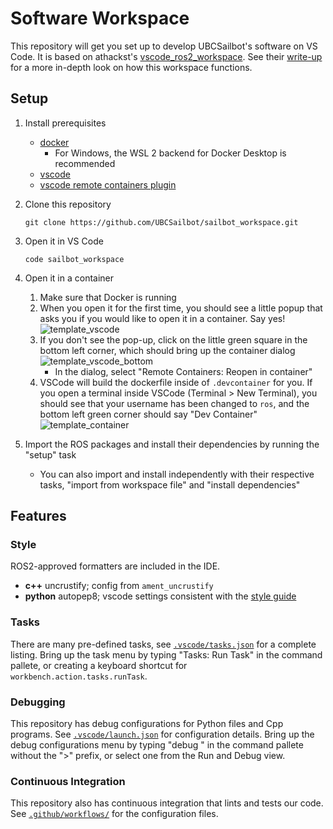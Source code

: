 # Software Workspace

This repository will get you set up to develop UBCSailbot's software on VS Code. It is based on athackst's [vscode_ros2_workspace](https://github.com/athackst/vscode_ros2_workspace).
See their [write-up](https://www.allisonthackston.com/articles/vscode_docker_ros2.html) for a more in-depth look on how this workspace functions.

## Setup

1. Install prerequisites
    - [docker](https://docs.docker.com/engine/install/)
        - For Windows, the WSL 2 backend for Docker Desktop is recommended
    - [vscode](https://code.visualstudio.com/)
    - [vscode remote containers plugin](https://marketplace.visualstudio.com/items?itemName=ms-vscode-remote.remote-containers)

2. Clone this repository

    ```
    git clone https://github.com/UBCSailbot/sailbot_workspace.git
    ```

3. Open it in VS Code

    ```
    code sailbot_workspace
    ```

4. Open it in a container
    1. Make sure that Docker is running
    2. When you open it for the first time, you should see a little popup that asks you if you would like to open it in a container. Say yes!
        ![template_vscode](https://user-images.githubusercontent.com/6098197/91332551-36898100-e781-11ea-9080-729964373719.png)
    3. If you don't see the pop-up, click on the little green square in the bottom left corner, which should bring up the container dialog
        ![template_vscode_bottom](https://user-images.githubusercontent.com/6098197/91332638-5d47b780-e781-11ea-9fb6-4d134dbfc464.png)
        - In the dialog, select "Remote Containers: Reopen in container"
    4. VSCode will build the dockerfile inside of `.devcontainer` for you. If you open a terminal inside VSCode (Terminal > New Terminal),
you should see that your username has been changed to `ros`, and the bottom left green corner should say "Dev Container"
        ![template_container](https://user-images.githubusercontent.com/6098197/91332895-adbf1500-e781-11ea-8afc-7a22a5340d4a.png)

5. Import the ROS packages and install their dependencies by running the "setup" task
    - You can also import and install independently with their respective tasks, "import from workspace file" and "install dependencies"

## Features

### Style

ROS2-approved formatters are included in the IDE.  

- **c++** uncrustify; config from `ament_uncrustify`
- **python** autopep8; vscode settings consistent with the [style guide](https://index.ros.org/doc/ros2/Contributing/Code-Style-Language-Versions/)

### Tasks

There are many pre-defined tasks, see [`.vscode/tasks.json`](.vscode/tasks.json) for a complete listing.
Bring up the task menu by typing "Tasks: Run Task" in the command pallete, or creating a keyboard shortcut for `workbench.action.tasks.runTask`.

### Debugging

This repository has debug configurations for Python files and Cpp programs.
See [`.vscode/launch.json`](.vscode/launch.json) for configuration details.
Bring up the debug configurations menu by typing "debug " in the command pallete without the ">" prefix, or select one from the Run and Debug view.

### Continuous Integration

This repository also has continuous integration that lints and tests our code.
See [`.github/workflows/`](.github/workflows/) for the configuration files.
